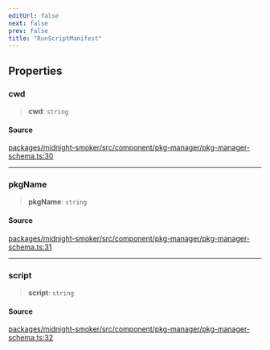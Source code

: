 ```yaml
---
editUrl: false
next: false
prev: false
title: "RunScriptManifest"
---
```


## Properties

### cwd

> **cwd**: `string`

#### Source

[packages/midnight-smoker/src/component/pkg-manager/pkg-manager-schema.ts:30](https://github.com/boneskull/midnight-smoker/blob/417858b/packages/midnight-smoker/src/component/pkg-manager/pkg-manager-schema.ts#L30)

***

### pkgName

> **pkgName**: `string`

#### Source

[packages/midnight-smoker/src/component/pkg-manager/pkg-manager-schema.ts:31](https://github.com/boneskull/midnight-smoker/blob/417858b/packages/midnight-smoker/src/component/pkg-manager/pkg-manager-schema.ts#L31)

***

### script

> **script**: `string`

#### Source

[packages/midnight-smoker/src/component/pkg-manager/pkg-manager-schema.ts:32](https://github.com/boneskull/midnight-smoker/blob/417858b/packages/midnight-smoker/src/component/pkg-manager/pkg-manager-schema.ts#L32)

